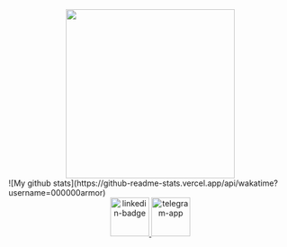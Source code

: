 <div id="header" align="center">
  <img src="https://media.giphy.com/media/ooFWU2tmYrrtC/giphy.gif" width="300"/>
</div>
  ![My github stats](https://github-readme-stats.vercel.app/api/wakatime?username=000000armor)
<div id="badges"  align="center">
   <a href="https://www.linkedin.com/in/david-sevikian-7b2037158/">
    <img width="69" height="69" src="https://img.icons8.com/3d-plastilina/69/linkedin--v1.png" alt="linkedin-badge"/>
  </a>
  <a href="https://t.me/armor000000">
    <img width="69" height="69" src="https://img.icons8.com/fluency/96/telegram-app.png" alt="telegram-app"/>
  </a>
</div>
